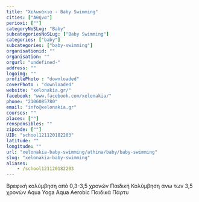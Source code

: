 ```yaml
---
title: "Χελωνάκια - Baby Swimming"
cities: ["Αθήνα"]
perioxi: [""]
categoryNoSLug: "Baby"
subcategoriesNoSLug: ["Baby Swimming"]
categories: ["baby"]
subcategories: ["baby-swimming"]
organisationid: ""
organisation: ""
orgurl: "undefined-"
address: ""
logoimg: ""
profilePhoto : "downloaded"
coverPhoto : "downloaded"
website: "xelonakia.gr/"
facebook: "www.facebook.com/xelonakia/"
phone: "2106085780"
email: "info@xelonakia.gr"
courses: ""
places: [""]
rensponsibles: ""
zipcode: [""]
UID: "school121120182203"
latitude: ""
longitude: ""
url: "xelonakia-baby-swimming/athina/baby/baby-swimming"
slug: "xelonakia-baby-swimming"
aliases:
    - /school121120182203
---
```



Βρεφική κολύμβηση από 0,3-3,5 χρονών Παιδική Κολύμβηση άνω των 3,5 χρονών Aqua Yoga Aqua Aerobic Παιδικά Πάρτυ

